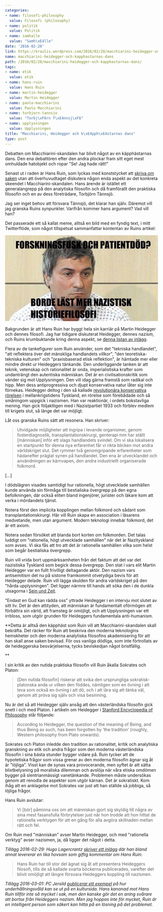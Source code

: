 ```yaml
---
categories:
- name: filosofi-philosophy
  value: Filosofi (philosophy)
- name: politik
  value: Politik
- name: samhalle
  value: "Samh\xE4lle"
date: '2016-02-28'
link: https://kraulis.wordpress.com/2016/02/28/macchiarini-heidegger-och-kapphastarnas-dans/
name: macchiarini-heidegger-och-kapphastarnas-dans
path: /2016/02/28/macchiarini-heidegger-och-kapphastarnas-dans/
tags:
- name: etik
  value: etik
- name: hans-ruin
  value: Hans Ruin
- name: martin-heidegger
  value: Martin Heidegger
- name: paolo-macchiarini
  value: Paolo Macchiarini
- name: torbjorn-tannsjo
  value: "Torbj\xF6rn T\xE4nnsj\xF6"
- name: upplysningen
  value: Upplysningen
title: "Macchiarini, Heidegger och k\xE4pph\xE4starnas dans"
type: post
---
```

Debatten om Macchiarini-skandalen har blivit något av en käpphästarnas dans. Den ena debattören efter den andra plockar fram sitt eget mest omhuldade hatobjekt och ropar "Se! Jag hade rätt!"

Senast ut i raden är Hans Ruin, som lyckas med konststycket att [skriva om saken](http://www.dn.se/kultur-noje/kulturdebatt/den-praktiska-filosofins-elande/) utan att överhuvudtaget diskutera någon enda aspekt av det konkreta skeendet i Macchiarini-skandalen. Hans ärende är istället ett generalangrepp på den analytiska filosofin och då framförallt den praktiska filosofin och en av dess företrädare, Torbjörn Tännsjö.

Jag ser inget behov att försvara Tännsjö, det klarar han själv. Däremot vill jag granska Ruins synpunkter. Varifrån kommer hans argument? Vad vill han?

Det passerade ett så kallat meme, alltså en bild med en fyndig text, i mitt Twitterflöde, som något tillspetsat sammanfattar kontentan av Ruins artikel:

[![macchiarini-nazistisk-filosofi](/files/macchiarini-nazistisk-filosofi.jpg)](/files/macchiarini-nazistisk-filosofi.jpg)



Bakgrunden är att Hans Ruin har byggt hela sin karriär på Martin Heidegger och dennes filosofi. Jag har tidigare diskuterat Heidegger, dennes nazism, och Ruins krumbuktande kring denna aspekt, se [denna listan av inlägg](/tag/hans-ruin/).

Flera av de tankefigurer som Ruin använder, som det "tekniska handlandet", "att reflektera över det mänskliga handlandets villkor", "den teoretiska-tekniska kulturen" och "praxisbaserad etisk reflektion", är hämtade mer eller mindre direkt ur Heideggers tänkande. Den underliggande tanken är att teknik, vetenskap och rationalitet är onda, imperialistiska krafter som undanträngt den autentiska människan. Det är en civilisationskritik som vänder sig mot Upplysningen. Den vill idag gärna framstå som radikal och hipp. Men dess antiprogressiva och djupt konservativa natur låter sig inte förnekas. Heidegger deltog i den så kallade [revolutionära konservativa rörelsen](https://en.wikipedia.org/wiki/Conservative_Revolutionary_movement) i mellankrigstidens Tyskland, en rörelse som förebådade och så småningom uppgick i nazismen. Han var reaktionär, i ordets bokstavliga mening. Han gick följaktligen med i Nazistpartiet 1933 och förblev medlem till krigets slut, så länge det var möjligt.

Låt oss granska Ruins sätt att resonera. Han skriver:

> Utvidgade möjligheter att ingripa i levande organismer, genom fosterdiagnostik, transplantationskirurgi, genterapi mm har ställt [människan] inför ett slags handlandets svindel. Om vi ska lokalisera en startpunkt för denna nya erfarenhet får vi rikta blicken mot andra världskriget slut. Det rymmer två genomgripande erfarenheter som hädanefter präglat synen på handlandet. Den ena är utvecklandet och användningen av kärnvapen, den andra industriellt organiserade folkmord.

[...]

 I dödslägren visades samtidigt hur rationella, högt utvecklade samhällen kunde använda sin förmåga till bestialiska övergrepp på den egna befolkningen, där också eliten bland ingenjörer, jurister och läkare kom att verka i mördandets tjänst.

Notera först den implicita kopplingen mellan folkmord och sådant som transplantationskirurgi. Här vill Ruin skapa en association i läsarens medvetande, men utan argument. Modern teknologi innebär folkmord, det är ett axiom.

Notera sedan försöket att blanda bort korten om folkmorden. Det talas luddigt om "rationella, högt utvecklade samhällen" när det är Nazityskland som avses. Vi ska fås att tro att det är rationella samhällen vilka som helst som begår bestialiska övergrepp.

Ruin vill vrida bort uppmärksamheten från det faktum att det var det nazistiska Tyskland som begick dessa övergrepp. Den stat i vars elit Martin Heidegger var en fullt frivilligt deltagande aktör. Den nazism vars antisemitism det nu på sistone framkommit otvetydiga bevis för att Heidegger delade. Ruin vill lägga skulden för andra världskriget på den "hårda upplysningen". Det ligger närmre till hands att söka den i de dunkla utsagorna i [Sein und Zeit](https://en.wikipedia.org/wiki/Being_and_Time).

"Endast en Gud kan rädda oss" yttrade Heidegger i en intervju mot slutet av sitt liv. Det är den attityden, att människan är fundamentalt oförmögen att förbättra sin värld, att framsteg är omöjligt, och att Upplysningen var ett irrbloss, som utgör grunden för Heideggers fundamentala anti-humanism.

**Detta är alltså den käpphäst som Ruin vill att Macchiarini-skandalen skall bekräfta. Det räcker för Ruin att beskriva den moderna teknologins hemskheter och den moderna analytiska filosofins akademisering för att han skall anse saken bevisad. För oss vanliga dödliga, som inte förtrollats av de heideggerska besvärjelserna, tycks beviskedjan något bristfällig.

**

I sin kritik av den nutida praktiska filosofin vill Ruin åkalla Sokrates och Platon:

> [Den nutida filosofin] riskerar att svika den ursprungliga sokratisk-platonska anda ur vilken den föddes, nämligen som en övning i att leva som också en övning i att dö, och i att lära sig att tänka väl, genom att pröva sig själv och visa besinning.

Nu är det så att Heidegger själv ansåg att den västerländska filosofin gick snett i och med Platon. I artikeln om Heidegger i [Stanford Encyclopedia of Philosophy](http://plato.stanford.edu/entries/heidegger/) står följande:

> According to Heidegger, the question of the meaning of Being, and thus Being as such, has been forgotten by ‘the tradition’ (roughly, Western philosophy from Plato onwards).

Sokrates och Platon inledde den tradition av rationalitet, kritik och analytiska granskning av etik och andra frågor som den moderna västerländska filosofin i sina bästa stunder bygger vidare på. Ruin tycker att de hypotetiska frågor som vissa grenar av den moderna filosofin ägnar sig åt är "löjliga". Visst kan de synas vara provocerande, men syftet är att sätta blixtbelysning på moraliska dilemman och avslöja när våra etiska omdömen bygger på slentrianmässigt vanetänkande. Problemen måste undersökas genom att renodla de aspekter som utgör kärnan. Det är sokratiskt. Kom ihåg att en anklagelse mot Sokrates var just att han ställde så jobbiga, så löjliga frågor.

Hans Ruin avslutar:

> Vi [bör] påminna oss om att människan gjort sig skyldig till några av sina mest fasansfulla förbrytelser just när hon trodde att hon hittat de rationella verktygen för att en gång för alla avgöra skillnaden mellan rätt och fel.

Om Ruin med "människan" avser Martin Heidegger, och med "rationella verktyg" avser nazismen, ja, då ligger det något i detta.

*Tillägg 2016-02-29: Hugo Lagercrantz [skriver ett inlägg](http://www.dn.se/kultur-noje/kulturdebatt/fallet-macchiarini-ett-problem-att-filosofi-har-forbisetts-av-ki/) där han bland annat levererar en lika hovsam som giftig kommentar om Hans Ruin:*

> Hans Ruin har till stor del ägnat sig åt att presentera Heideggers filosofi, tills de så kallade svarta böckerna publicerades, varefter det blivit omöjligt att längre försvara Heideggers koppling till nazismen.

*Tillägg 2016-03-01: PC Jersild [publicerar ett exempel](https://www.dn.se/kultur-noje/kulturdebatt/att-infora-skrivarkurser-pa-ki-skulle-ge-manga-intressanta-uppslag//) på hur underhållningsvåld kan se ut på en kultursida. Hans kanonad mot Hans Ruin tillför inte så mycket i sak, men den kanske gör det en aning svårare att bortse från Heideggers nazism. Men jag hoppas inte för mycket, Ruin är en intelligent person som säkert kan hitta på en lösning på det problemet.*


